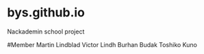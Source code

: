 # bys.github.io

Nackademin school project

#Member
Martin Lindblad
Victor Lindh
Burhan Budak
Toshiko Kuno
